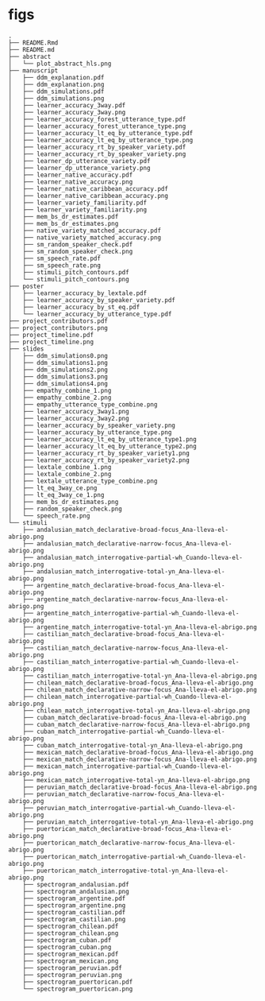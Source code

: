 
# figs

    .
    ├── README.Rmd
    ├── README.md
    ├── abstract
    │   └── plot_abstract_hls.png
    ├── manuscript
    │   ├── ddm_explanation.pdf
    │   ├── ddm_explanation.png
    │   ├── ddm_simulations.pdf
    │   ├── ddm_simulations.png
    │   ├── learner_accuracy_3way.pdf
    │   ├── learner_accuracy_3way.png
    │   ├── learner_accuracy_forest_utterance_type.pdf
    │   ├── learner_accuracy_forest_utterance_type.png
    │   ├── learner_accuracy_lt_eq_by_utterance_type.pdf
    │   ├── learner_accuracy_lt_eq_by_utterance_type.png
    │   ├── learner_accuracy_rt_by_speaker_variety.pdf
    │   ├── learner_accuracy_rt_by_speaker_variety.png
    │   ├── learner_dp_utterance_variety.pdf
    │   ├── learner_dp_utterance_variety.png
    │   ├── learner_native_accuracy.pdf
    │   ├── learner_native_accuracy.png
    │   ├── learner_native_caribbean_accuracy.pdf
    │   ├── learner_native_caribbean_accuracy.png
    │   ├── learner_variety_familiarity.pdf
    │   ├── learner_variety_familiarity.png
    │   ├── mem_bs_dr_estimates.pdf
    │   ├── mem_bs_dr_estimates.png
    │   ├── native_variety_matched_accuracy.pdf
    │   ├── native_variety_matched_accuracy.png
    │   ├── sm_random_speaker_check.pdf
    │   ├── sm_random_speaker_check.png
    │   ├── sm_speech_rate.pdf
    │   ├── sm_speech_rate.png
    │   ├── stimuli_pitch_contours.pdf
    │   └── stimuli_pitch_contours.png
    ├── poster
    │   ├── learner_accuracy_by_lextale.pdf
    │   ├── learner_accuracy_by_speaker_variety.pdf
    │   ├── learner_accuracy_by_st_eq.pdf
    │   └── learner_accuracy_by_utterance_type.pdf
    ├── project_contributors.pdf
    ├── project_contributors.png
    ├── project_timeline.pdf
    ├── project_timeline.png
    ├── slides
    │   ├── ddm_simulations0.png
    │   ├── ddm_simulations1.png
    │   ├── ddm_simulations2.png
    │   ├── ddm_simulations3.png
    │   ├── ddm_simulations4.png
    │   ├── empathy_combine_1.png
    │   ├── empathy_combine_2.png
    │   ├── empathy_utterance_type_combine.png
    │   ├── learner_accuracy_3way1.png
    │   ├── learner_accuracy_3way2.png
    │   ├── learner_accuracy_by_speaker_variety.png
    │   ├── learner_accuracy_by_utterance_type.png
    │   ├── learner_accuracy_lt_eq_by_utterance_type1.png
    │   ├── learner_accuracy_lt_eq_by_utterance_type2.png
    │   ├── learner_accuracy_rt_by_speaker_variety1.png
    │   ├── learner_accuracy_rt_by_speaker_variety2.png
    │   ├── lextale_combine_1.png
    │   ├── lextale_combine_2.png
    │   ├── lextale_utterance_type_combine.png
    │   ├── lt_eq_3way_ce.png
    │   ├── lt_eq_3way_ce_1.png
    │   ├── mem_bs_dr_estimates.png
    │   ├── random_speaker_check.png
    │   └── speech_rate.png
    └── stimuli
        ├── andalusian_match_declarative-broad-focus_Ana-lleva-el-abrigo.png
        ├── andalusian_match_declarative-narrow-focus_Ana-lleva-el-abrigo.png
        ├── andalusian_match_interrogative-partial-wh_Cuando-lleva-el-abrigo.png
        ├── andalusian_match_interrogative-total-yn_Ana-lleva-el-abrigo.png
        ├── argentine_match_declarative-broad-focus_Ana-lleva-el-abrigo.png
        ├── argentine_match_declarative-narrow-focus_Ana-lleva-el-abrigo.png
        ├── argentine_match_interrogative-partial-wh_Cuando-lleva-el-abrigo.png
        ├── argentine_match_interrogative-total-yn_Ana-lleva-el-abrigo.png
        ├── castilian_match_declarative-broad-focus_Ana-lleva-el-abrigo.png
        ├── castilian_match_declarative-narrow-focus_Ana-lleva-el-abrigo.png
        ├── castilian_match_interrogative-partial-wh_Cuando-lleva-el-abrigo.png
        ├── castilian_match_interrogative-total-yn_Ana-lleva-el-abrigo.png
        ├── chilean_match_declarative-broad-focus_Ana-lleva-el-abrigo.png
        ├── chilean_match_declarative-narrow-focus_Ana-lleva-el-abrigo.png
        ├── chilean_match_interrogative-partial-wh_Cuando-lleva-el-abrigo.png
        ├── chilean_match_interrogative-total-yn_Ana-lleva-el-abrigo.png
        ├── cuban_match_declarative-broad-focus_Ana-lleva-el-abrigo.png
        ├── cuban_match_declarative-narrow-focus_Ana-lleva-el-abrigo.png
        ├── cuban_match_interrogative-partial-wh_Cuando-lleva-el-abrigo.png
        ├── cuban_match_interrogative-total-yn_Ana-lleva-el-abrigo.png
        ├── mexican_match_declarative-broad-focus_Ana-lleva-el-abrigo.png
        ├── mexican_match_declarative-narrow-focus_Ana-lleva-el-abrigo.png
        ├── mexican_match_interrogative-partial-wh_Cuando-lleva-el-abrigo.png
        ├── mexican_match_interrogative-total-yn_Ana-lleva-el-abrigo.png
        ├── peruvian_match_declarative-broad-focus_Ana-lleva-el-abrigo.png
        ├── peruvian_match_declarative-narrow-focus_Ana-lleva-el-abrigo.png
        ├── peruvian_match_interrogative-partial-wh_Cuando-lleva-el-abrigo.png
        ├── peruvian_match_interrogative-total-yn_Ana-lleva-el-abrigo.png
        ├── puertorican_match_declarative-broad-focus_Ana-lleva-el-abrigo.png
        ├── puertorican_match_declarative-narrow-focus_Ana-lleva-el-abrigo.png
        ├── puertorican_match_interrogative-partial-wh_Cuando-lleva-el-abrigo.png
        ├── puertorican_match_interrogative-total-yn_Ana-lleva-el-abrigo.png
        ├── spectrogram_andalusian.pdf
        ├── spectrogram_andalusian.png
        ├── spectrogram_argentine.pdf
        ├── spectrogram_argentine.png
        ├── spectrogram_castilian.pdf
        ├── spectrogram_castilian.png
        ├── spectrogram_chilean.pdf
        ├── spectrogram_chilean.png
        ├── spectrogram_cuban.pdf
        ├── spectrogram_cuban.png
        ├── spectrogram_mexican.pdf
        ├── spectrogram_mexican.png
        ├── spectrogram_peruvian.pdf
        ├── spectrogram_peruvian.png
        ├── spectrogram_puertorican.pdf
        └── spectrogram_puertorican.png
